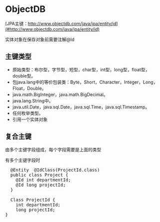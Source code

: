 # ObjectDB #

  [JPA主键：http://www.objectdb.com/java/jpa/entity/id](#http://www.objectdb.com/java/jpa/entity/id)

实体对象在保存对象前需要注解@Id

## 主键类型 ##

- 原始类型：布尔型，字节型，短型，char型，int型，long型，float型，double型。
- 包java.lang中的等价包装类：Byte，Short，Character，Integer，Long，Float，Double。
- java.math.BigInteger，java.math.BigDecimal。
- java.lang.String中。
- java.util.Date，java.sql.Date，java.sql.Time，java.sql.Timestamp。
- 任何枚举类型。
- 引用一个实体对象

## 复合主键 ##

由多个主键字段组成，每个字段需要是上面的类型

有多个主键字段时

<pre>
  @Entity  @IdClass(ProjectId.class)
  public class Project {
    @Id int departmentId;
    @Id long projectId;
  }
  
  Class ProjectId {
    int departmentId;
    long projectId;
}
</pre>
